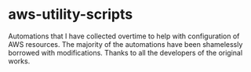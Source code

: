 # aws-utility-scripts
Automations that I have collected overtime to help with configuration of AWS resources. The majority of the automations have been shamelessly borrowed with modifications. Thanks to all the developers of the original works.
